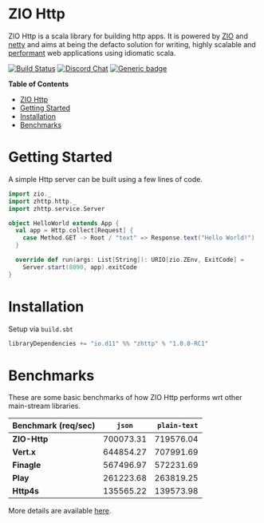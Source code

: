 # ZIO Http

ZIO Http is a scala library for building http apps. It is powered by [ZIO] and [netty] and aims at being the defacto solution for writing, highly scalable and [performant](#benchmarks) web applications using idiomatic scala.

[![Build Status](https://travis-ci.com/dream11/zio-http.svg?branch=master)](https://travis-ci.com/dream11/zio-http)
[![Discord Chat](https://img.shields.io/discord/629491597070827530.svg?logo=discord)](https://discord.gg/)
[![Generic badge](https://img.shields.io/badge/Nexus-v1.0.0_RC1-blue.svg)](https://s01.oss.sonatype.org/content/repositories/releases/io/d11/zhttp/1.0.0-RC1/)

[zio]: https://zio.dev
[netty]: http://netty.io

**Table of Contents**

- [ZIO Http](#zio-http)
- [Getting Started](#getting-started)
- [Installation](#installation)
- [Benchmarks](#benchmarks)

# Getting Started

A simple Http server can be built using a few lines of code.

```scala
import zio._
import zhttp.http._
import zhttp.service.Server

object HelloWorld extends App {
  val app = Http.collect[Request] {
    case Method.GET -> Root / "text" => Response.text("Hello World!")
  }

  override def run(args: List[String]): URIO[zio.ZEnv, ExitCode] =
    Server.start(8090, app).exitCode
}
```

# Installation

Setup via `build.sbt`

```scala
libraryDependencies += "io.d11" %% "zhttp" % "1.0.0-RC1"
```

# Benchmarks

These are some basic benchmarks of how ZIO Http performs wrt other main-stream libraries.

| **Benchmark (req/sec)** |  `json`   | `plain-text` |
| :---------------------- | :-------: | -----------: |
| **ZIO-Http**            | 700073.31 |    719576.04 |
| **Vert.x**              | 644854.27 |    707991.69 |
| **Finagle**             | 567496.97 |    572231.69 |
| **Play**                | 261223.68 |    263819.25 |
| **Http4s**              | 135565.22 |    139573.98 |

More details are available [here](https://github.com/dream11/zio-http/blob/master/BENCHMARKS.md).
